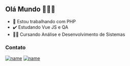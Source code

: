## Olá Mundo 👋:technologist:	

- :elephant: Estou trabalhando com PHP
- :heavy_check_mark: Estudando Vue JS e QA
- :student: Cursando Análise e Desenvolvimento de Sistemas 


### Contato

[![name](https://img.shields.io/badge/LinkedIn-0077B5?style=for-the-badge&logo=linkedin&logoColor=white)](https://www.linkedin.com/in/jo%C3%A3o-gabriel-melo-001/)
[![name](https://img.shields.io/badge/Gmail-D14836?style=for-the-badge&logo=gmail&logoColor=white)](mailto:joaomeloswe@gmail.com)
